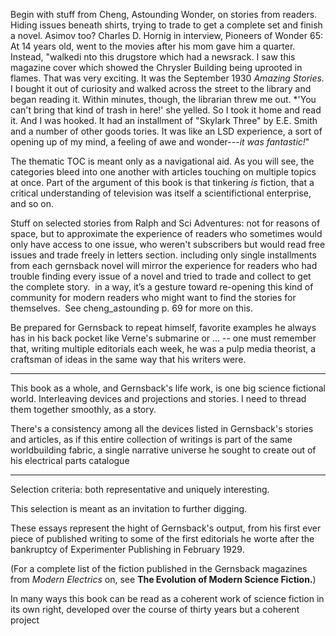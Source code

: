 Begin with stuff from Cheng, Astounding Wonder, on stories from readers.  Hiding issues beneath shirts, trying to trade to get a complete set and finish a novel.  Asimov too?  Charles D. Hornig in interview, Pioneers of Wonder 65:  At 14 years old, went to the movies after his mom gave him a quarter.  Instead, "walkedi nto this drugstore which had a newsrack.  I saw this magazine cover which showed the Chrysler Building being uprooted in flames.  That was very exciting.  It was the September 1930 *Amazing Stories.*  I bought it out of curiosity and walked across the street to the library and began reading it.  Within minutes, though, the librarian threw me out.  *'You can't bring that kind of trash in here!' she yelled.  So I took it home and read it.  And I was hooked.  It had an installment of "Skylark Three" by E.E. Smith and a number of other goods tories.  It was like an LSD experience, a sort of opening up of my mind, a feeling of awe and wonder---*it was fantastic!*"

The thematic TOC is meant only as a navigational aid. As you will see, the categories bleed into one another with articles touching on multiple topics at once. Part of the argument of this book is that tinkering *is* fiction, that a critical understanding of television was itself a scientifictional enterprise, and so on.

Stuff on selected stories from Ralph and Sci Adventures: not for reasons of space, but to approximate the experience of readers who sometimes would only have access to one issue, who weren't subscribers but would read free issues and trade freely in letters section.  including only single installments from each gernsback novel will mirror the experience for readers who had trouble finding every issue of a novel and tried to trade and collect to get the complete story.  in a way, it’s a gesture toward re-opening this kind of community for modern readers who might want to find the stories for themselves.  See cheng_astounding p. 69 for more on this.

Be prepared for Gernsback to repeat himself, favorite examples he always has in his back pocket like Verne's submarine or ... -- one must remember that, writing multiple editorials each week, he was a pulp media theorist, a craftsman of ideas in the same way that his writers were.

* * * * * * * * * * * * 

This book as a whole, and Gernsback's life work, is one big science fictional world. Interleaving devices and projections and stories. I need to thread them together smoothly, as a story.

There's a consistency among all the devices listed in Gernsback's stories and articles, as if this entire collection of writings is part of the same worldbuilding fabric, a single narrative universe he sought to create out of his electrical parts catalogue

* * * * * * 

Selection criteria:  both representative and uniquely interesting.

This selection is meant as an invitation to further digging.

These essays represent the hight of Gernsback's output, from his first ever piece of published writing to some of the first editorials he worte after the bankruptcy of Experimenter Publishing in February 1929.

(For a complete list of the fiction published in the Gernsback magazines from *Modern Electrics* on, see **The Evolution of Modern Science Fiction.**)

In many ways this book can be read as a coherent work of science fiction in its own right, developed over the course of thirty years but a coherent project 